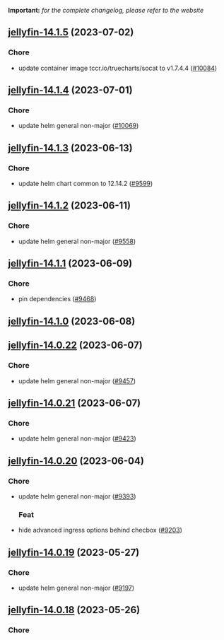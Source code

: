 **Important:**
*for the complete changelog, please refer to the website*




## [jellyfin-14.1.5](https://github.com/truecharts/charts/compare/jellyfin-14.1.4...jellyfin-14.1.5) (2023-07-02)

### Chore

- update container image tccr.io/truecharts/socat to v1.7.4.4 ([#10084](https://github.com/truecharts/charts/issues/10084))
  
  


## [jellyfin-14.1.4](https://github.com/truecharts/charts/compare/jellyfin-14.1.3...jellyfin-14.1.4) (2023-07-01)

### Chore

- update helm general non-major ([#10069](https://github.com/truecharts/charts/issues/10069))
  
  


## [jellyfin-14.1.3](https://github.com/truecharts/charts/compare/jellyfin-14.1.2...jellyfin-14.1.3) (2023-06-13)

### Chore

- update helm chart common to 12.14.2 ([#9599](https://github.com/truecharts/charts/issues/9599))
  
  


## [jellyfin-14.1.2](https://github.com/truecharts/charts/compare/jellyfin-14.1.1...jellyfin-14.1.2) (2023-06-11)

### Chore

- update helm general non-major ([#9558](https://github.com/truecharts/charts/issues/9558))
  
  


## [jellyfin-14.1.1](https://github.com/truecharts/charts/compare/jellyfin-14.1.0...jellyfin-14.1.1) (2023-06-09)

### Chore

- pin dependencies ([#9468](https://github.com/truecharts/charts/issues/9468))
  
  


## [jellyfin-14.1.0](https://github.com/truecharts/charts/compare/jellyfin-14.0.22...jellyfin-14.1.0) (2023-06-08)




## [jellyfin-14.0.22](https://github.com/truecharts/charts/compare/jellyfin-14.0.21...jellyfin-14.0.22) (2023-06-07)

### Chore

- update helm general non-major ([#9457](https://github.com/truecharts/charts/issues/9457))
  
  


## [jellyfin-14.0.21](https://github.com/truecharts/charts/compare/jellyfin-14.0.20...jellyfin-14.0.21) (2023-06-07)

### Chore

- update helm general non-major ([#9423](https://github.com/truecharts/charts/issues/9423))
  
  


## [jellyfin-14.0.20](https://github.com/truecharts/charts/compare/jellyfin-14.0.19...jellyfin-14.0.20) (2023-06-04)

### Chore

- update helm general non-major ([#9393](https://github.com/truecharts/charts/issues/9393))
  
  ### Feat

- hide advanced ingress options behind checbox ([#9203](https://github.com/truecharts/charts/issues/9203))
  
  


## [jellyfin-14.0.19](https://github.com/truecharts/charts/compare/jellyfin-14.0.18...jellyfin-14.0.19) (2023-05-27)

### Chore

- update helm general non-major ([#9197](https://github.com/truecharts/charts/issues/9197))
  
  


## [jellyfin-14.0.18](https://github.com/truecharts/charts/compare/jellyfin-14.0.17...jellyfin-14.0.18) (2023-05-26)

### Chore
